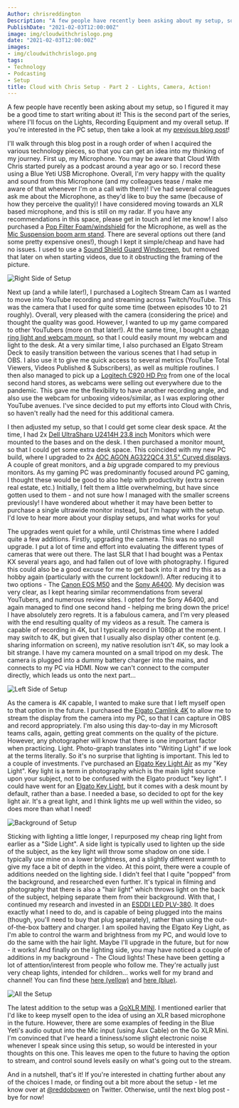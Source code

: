 ```yaml
---
Author: chrisreddington
Description: "A few people have recently been asking about my setup, so I figured it may be a good time to start writing about it! This is the second part of the series, where I'll focus on the Lights, Recording Equipment and my overall setup. If you're interested in the PC setup, then take a look at my previous blog post!"
PublishDate: "2021-02-03T12:00:00Z"
image: img/cloudwithchrislogo.png
date: "2021-02-03T12:00:00Z"
images:
- img/cloudwithchrislogo.png
tags:
- Technology
- Podcasting
- Setup
title: Cloud with Chris Setup - Part 2 - Lights, Camera, Action!
---
```

A few people have recently been asking about my setup, so I figured it may be a good time to start writing about it! This is the second part of the series, where I'll focus on the Lights, Recording Equipment and my overall setup. If you're interested in the PC setup, then take a look at my [previous blog post](my-setup-part-2)!

I'll walk through this blog post in a rough order of when I acquired the various technology pieces, so that you can get an idea into my thinking of my journey. First up, my Microphone. You may be aware that Cloud With Chris started purely as a podcast around a year ago or so. I record these using a Blue Yeti USB Microphone. Overall, I'm very happy with the quality and sound from this Microphone (and my colleagues tease / make me aware of that whenever I'm on a call with them)! I've had several colleagues ask me about the Microphone, as they'd like to buy the same (because of how they perceive the quality)! I have considered moving towards an XLR based microphone, and this is still on my radar. If you have any recommendations in this space, please get in touch and let me know! I also purchased a [Pop Filter Foam/windshield](https://smile.amazon.co.uk/gp/product/B07P2G19DW/) for the Microphone, as well as the [Mic Suspension boom arm stand](https://smile.amazon.co.uk/gp/product/B073VJKD9Q/). There are several options out there (and some pretty expensive ones!), though I kept it simple/cheap and have had no issues. I used to use a [Sound Shield Guard Windscreen](https://smile.amazon.co.uk/gp/product/B06XPGKSHL/), but removed that later on when starting videos, due to it obstructing the framing of the picture.

![Right Side of Setup](/img/blog/my-setup-part-2/right.jpg)

Next up (and a while later!), I purchased a Logitech Stream Cam as I wanted to move into YouTube recording and streaming across Twitch/YouTube. This was the camera that I used for quite some time (between episodes 10 to 21 roughly). Overall, very pleased with the camera (considering the price) and thought the quality was good. However, I wanted to up my game compared to other YouTubers (more on that later!). At the same time, I bought a [cheap ring light and webcam mount](https://smile.amazon.co.uk/gp/product/B07P8LCBS6/), so that I could easily mount my webcam and light to the desk. At a very similar time, I also purchased an Elgato Stream Deck to easily transition between the various scenes that I had setup in OBS. I also use it to give me quick access to several metrics (YouTube Total Viewers, Videos Published & Subscribers), as well as multiple routines. I then also managed to pick up a [Logitech C920 HD Pro](https://www.logitech.com/en-gb/products/webcams/c920-pro-hd-webcam.html) from one of the local second hand stores, as webcams were selling out everywhere due to the pandemic. This gave me the flexibility to have another recording angle, and also use the webcam for unboxing videos/similar, as I was exploring other YouTube avenues. I've since decided to put my efforts into Cloud with Chris, so haven't really had the need for this additional camera.

I then adjusted my setup, so that I could get some clear desk space. At the time, I had 2x [Dell UltraSharp U2414H 23.8 inch](https://www.amazon.co.uk/Dell-Ultrasharp-U2414h-Monitor-Fullhd/dp/B00GTV05XG) Monitors which were mounted to the bases and on the desk. I then purchased a monitor mount, so that I could get some extra desk space. This coincided with my new PC build, where I upgraded to 2x [AOC AGON AG322QC4 31.5" Curved displays](https://www.techradar.com/uk/reviews/aoc-agon-ag322qc4). A couple of great monitors, and a *big* upgrade compared to my previous monitors. As my gaming PC was predominantly focused around PC gaming, I thought these would be good to also help with productivity (extra screen real estate, etc.) Initially, I felt them a little overwhelming, but have since gotten used to them - and not sure how I managed with the smaller screens previously! I have wondered about whether it may have been better to purchase a single ultrawide monitor instead, but I'm happy with the setup. I'd love to hear more about your display setups, and what works for you!

The upgrades went quiet for a while, until Christmas time where I added quite a few additions. Firstly, upgrading the camera. This was no small upgrade. I put a lot of time and effort into evaluating the different types of cameras that were out there. The last SLR that I had bought was a Pentax KX several years ago, and had fallen out of love with photography. I figured this could also be a good excuse for me to get back into it and try this as a hobby again (particularly with the current lockdown!). After reducing it to two options - The [Canon EOS M50](https://www.canon.co.uk/cameras/eos-m50/) and the [Sony A6400](https://www.sony.co.uk/electronics/interchangeable-lens-cameras/ilce-6400). My decision was very clear, as I kept hearing similar recommendations from several YouTubers, and numerous review sites. I opted for the Sony A6400, and again managed to find one second hand - helping me bring down the price! I have absolutely zero regrets. It is a fabulous camera, and I'm very pleased with the end resulting quality of my videos as a result. The camera is capable of recording in 4K, but I typically record in 1080p at the moment. I may switch to 4K, but given that I usually also display other content (e.g. sharing information on screen), my native resolution isn't 4K, so may look a bit strange. I have my camera mounted on a small tripod on my desk. The camera is plugged into a dummy battery charger into the mains, and connects to my PC via HDMI. Now we can't connect to the computer directly, which leads us onto the next part...

![Left Side of Setup](/img/blog/my-setup-part-2/left.jpg)

As the camera is 4K capable, I wanted to make sure that I left myself open to that option in the future. I purchased the [Elgato Camlink 4K](https://www.elgato.com/en/gaming/cam-link-4k) to allow me to stream the display from the camera into my PC, so that I can capture in OBS and record appropriately. I'm also using this day-to-day in my Microsoft teams calls, again, getting great comments on the quality of the picture. However, any photographer will know that there is one important factor when practicing. Light. Photo-graph translates into "Writing Light" if we look at the terms literally. So it's no surprise that lighting is important. This led to a couple of investments. I've purchased an [Elgato Key Light Air](https://www.elgato.com/en/gaming/key-light-air) as my "Key Light". Key light is a term in photography which is the main light source upon your subject, not to be confused with the Elgato product "key light". I could have went for an [Elgato Key Light](https://www.elgato.com/en/gaming/key-light), but it comes with a desk mount by default, rather than a base. I needed a base, so decided to opt for the key light air. It's a great light, and I think lights me up well within the video, so does more than what I need!

![Background of Setup](/img/blog/my-setup-part-2/background.jpg)

Sticking with lighting a little longer, I repurposed my cheap ring light from earlier as a "Side Light". A side light is typically used to lighten up the side of the subject, as the key light will throw some shadow on one side. I typically use mine on a lower brightness, and a slightly different warmth to give my face a bit of depth in the video. At this point, there were a couple of additions needed on the lighting side. I didn't feel that I quite "popped" from the background, and researched even further. It's typical in filming and photography that there is also a "hair light" which throws light on the back of the subject, helping separate them from their background. With that, I continued my research and invested in an [ESDDI LED PLV-380](https://www.amazon.co.uk/ESDDI-Dimmable-3200-5600K-Adjustable-Spotlight/dp/B0180W1756). It does exactly what I need to do, and is capable of being plugged into the mains (though, you'll need to buy that plug separately), rather than using the out-of-the-box battery and charger. I am spoiled having the Elgato Key Light, as I'm able to control the warm and brightness from my PC, and would love to do the same with the hair light. Maybe I'll upgrade in the future, but for now - it works! And finally on the lighting side, you may have noticed a couple of additions in my background - The Cloud lights! These have been getting a lot of attention/interest from people who follow me. They're actually just very cheap lights, intended for children... works well for my brand and channel! You can find these [here (yellow)](https://smile.amazon.co.uk/gp/product/B07TX7RNGB/) and [here (blue)](https://smile.amazon.co.uk/gp/product/B089RB78GZ/).


![All the Setup](/img/blog/my-setup-part-2/all.jpg)

The latest addition to the setup was a [GoXLR MINI](https://www.tc-helicon.com/product.html?modelCode=P0DI7). I mentioned earlier that I'd like to keep myself open to the idea of using an XLR based microphone in the future. However, there are some examples of feeding in the Blue Yeti's audio output into the Mic input (using Aux Cable) on the Go XLR Mini. I'm convinced that I've heard a tininess/some slight electronic noise whenever I speak since using this setup, so would be interested in your thoughts on this one. This leaves me open to the future to having the option to stream, and control sound levels easily on what's going out to the stream.

And in a nutshell, that's it! If you're interested in chatting further about any of the choices I made, or finding out a bit more about the setup - let me know over at [@reddobowen](https://twitter.com/reddobowen) on Twitter. Otherwise, until the next blog post - bye for now!